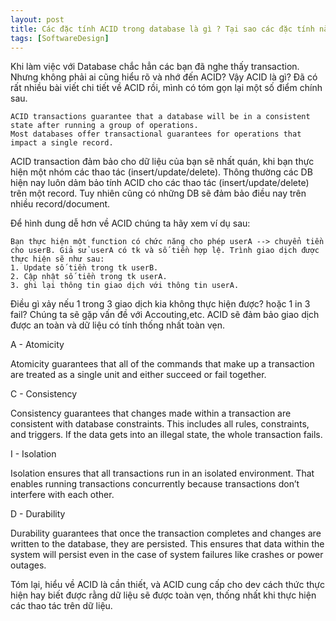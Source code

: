 ```yaml
---
layout: post
title: Các đặc tính ACID trong database là gì ? Tại sao các đặc tính này lại quan trọng?
tags: [SoftwareDesign]
---
```


Khi làm việc với Database chắc hẳn các bạn đã nghe thấy transaction. Nhưng không phải ai cũng hiểu rõ và nhớ đến ACID? 
Vậy ACID là gì? Đã có rất nhiều bài viết chi tiết về ACID rồi, mình có tóm gọn lại một số điểm chính sau. 
```
ACID transactions guarantee that a database will be in a consistent state after running a group of operations. 
Most databases offer transactional guarantees for operations that impact a single record. 
```
ACID transaction đảm bảo cho dữ liệu của bạn sẽ nhất quán, khi bạn thực hiện một nhóm các thao tác (insert/update/delete).
Thông thường các DB hiện nay luôn dảm bảo tính ACID cho các thao tác (insert/update/delete) trên một record. Tuy nhiên cũng có 
những DB sẽ đảm bảo điều nay trên nhiều record/document. 

Để hình dung dễ hơn về ACID chúng ta hãy xem ví dụ sau: 

```
Bạn thực hiện một function có chức năng cho phép userA --> chuyển tiền cho userB. Giả sử userA có tk và số tiền hợp lệ. Trình giao dịch được thực hiện sẽ như sau: 
1. Update số tiền trong tk userB.
2. Cập nhật số tiền trong tk userA.
3. ghi lại thông tin giao dịch với thông tin userA.
```
Điều gì xảy nếu 1 trong 3 giao dịch kia không thực hiện được? hoặc 1 in 3 fail? Chúng ta sẽ gặp vấn đề với Accouting,etc.
ACID sẽ đảm bảo giao dịch được an toàn và dữ liệu có tính thống nhất toàn vẹn.

A - Atomicity

Atomicity guarantees that all of the commands that make up a transaction are treated as a single unit and either succeed or fail together. 

C - Consistency 

Consistency guarantees that changes made within a transaction are consistent with database constraints. This includes all rules, constraints, and triggers. If the data gets into an illegal state, the whole transaction fails.

I - Isolation

Isolation ensures that all transactions run in an isolated environment. That enables running transactions concurrently because transactions don’t interfere with each other.

D - Durability

Durability guarantees that once the transaction completes and changes are written to the database, they are persisted. This ensures that data within the system will persist even in the case of system failures like crashes or power outages.

Tóm lại, hiểu về ACID là cần thiết, và ACID cung cấp cho dev cách thức thực hiện hay biết được rằng dữ liệu sẽ được toàn vẹn,
thống nhất khi thực hiện các thao tác trên dữ liệu.

